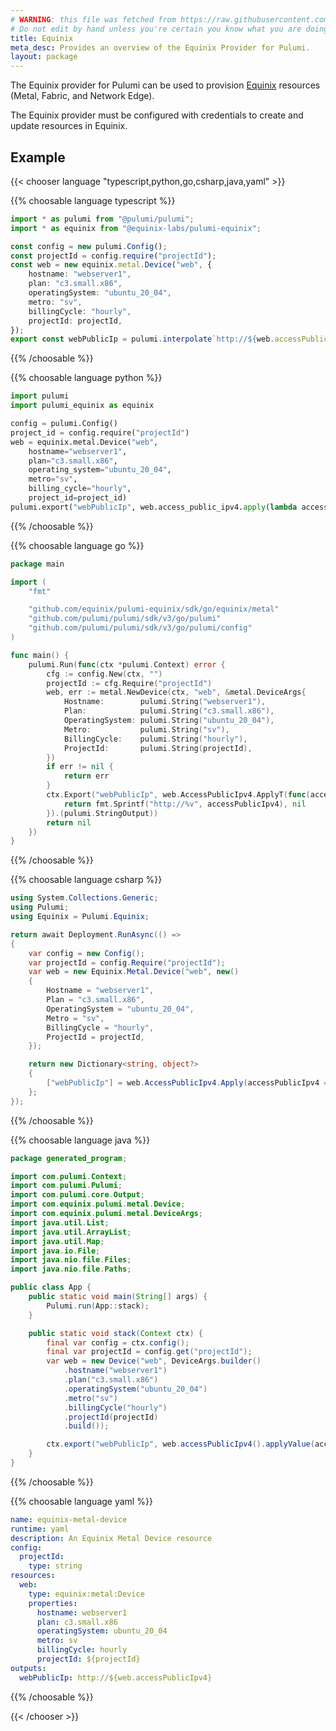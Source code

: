 ```yaml
---
# WARNING: this file was fetched from https://raw.githubusercontent.com/equinix/pulumi-equinix/v0.26.0/docs/_index.md
# Do not edit by hand unless you're certain you know what you are doing!
title: Equinix
meta_desc: Provides an overview of the Equinix Provider for Pulumi.
layout: package
---
```


The Equinix provider for Pulumi can be used to provision [Equinix](https://deploy.Equinix.com) resources (Metal, Fabric, and Network Edge).

The Equinix provider must be configured with credentials to create and update resources in Equinix.

## Example

{{< chooser language "typescript,python,go,csharp,java,yaml" >}}

{{% choosable language typescript %}}

```typescript
import * as pulumi from "@pulumi/pulumi";
import * as equinix from "@equinix-labs/pulumi-equinix";

const config = new pulumi.Config();
const projectId = config.require("projectId");
const web = new equinix.metal.Device("web", {
    hostname: "webserver1",
    plan: "c3.small.x86",
    operatingSystem: "ubuntu_20_04",
    metro: "sv",
    billingCycle: "hourly",
    projectId: projectId,
});
export const webPublicIp = pulumi.interpolate`http://${web.accessPublicIpv4}`;
```
{{% /choosable %}}

{{% choosable language python %}}

```python
import pulumi
import pulumi_equinix as equinix

config = pulumi.Config()
project_id = config.require("projectId")
web = equinix.metal.Device("web",
    hostname="webserver1",
    plan="c3.small.x86",
    operating_system="ubuntu_20_04",
    metro="sv",
    billing_cycle="hourly",
    project_id=project_id)
pulumi.export("webPublicIp", web.access_public_ipv4.apply(lambda access_public_ipv4: f"http://{access_public_ipv4}"))
```
{{% /choosable %}}

{{% choosable language go %}}
```go
package main

import (
	"fmt"

	"github.com/equinix/pulumi-equinix/sdk/go/equinix/metal"
	"github.com/pulumi/pulumi/sdk/v3/go/pulumi"
	"github.com/pulumi/pulumi/sdk/v3/go/pulumi/config"
)

func main() {
	pulumi.Run(func(ctx *pulumi.Context) error {
		cfg := config.New(ctx, "")
		projectId := cfg.Require("projectId")
		web, err := metal.NewDevice(ctx, "web", &metal.DeviceArgs{
			Hostname:        pulumi.String("webserver1"),
			Plan:            pulumi.String("c3.small.x86"),
			OperatingSystem: pulumi.String("ubuntu_20_04"),
			Metro:           pulumi.String("sv"),
			BillingCycle:    pulumi.String("hourly"),
			ProjectId:       pulumi.String(projectId),
		})
		if err != nil {
			return err
		}
		ctx.Export("webPublicIp", web.AccessPublicIpv4.ApplyT(func(accessPublicIpv4 string) (string, error) {
			return fmt.Sprintf("http://%v", accessPublicIpv4), nil
		}).(pulumi.StringOutput))
		return nil
	})
}
```
{{% /choosable %}}

{{% choosable language csharp %}}
```csharp
using System.Collections.Generic;
using Pulumi;
using Equinix = Pulumi.Equinix;

return await Deployment.RunAsync(() => 
{
    var config = new Config();
    var projectId = config.Require("projectId");
    var web = new Equinix.Metal.Device("web", new()
    {
        Hostname = "webserver1",
        Plan = "c3.small.x86",
        OperatingSystem = "ubuntu_20_04",
        Metro = "sv",
        BillingCycle = "hourly",
        ProjectId = projectId,
    });

    return new Dictionary<string, object?>
    {
        ["webPublicIp"] = web.AccessPublicIpv4.Apply(accessPublicIpv4 => $"http://{accessPublicIpv4}"),
    };
});
```
{{% /choosable %}}

{{% choosable language java %}}
```java
package generated_program;

import com.pulumi.Context;
import com.pulumi.Pulumi;
import com.pulumi.core.Output;
import com.equinix.pulumi.metal.Device;
import com.equinix.pulumi.metal.DeviceArgs;
import java.util.List;
import java.util.ArrayList;
import java.util.Map;
import java.io.File;
import java.nio.file.Files;
import java.nio.file.Paths;

public class App {
    public static void main(String[] args) {
        Pulumi.run(App::stack);
    }

    public static void stack(Context ctx) {
        final var config = ctx.config();
        final var projectId = config.get("projectId");
        var web = new Device("web", DeviceArgs.builder()        
            .hostname("webserver1")
            .plan("c3.small.x86")
            .operatingSystem("ubuntu_20_04")
            .metro("sv")
            .billingCycle("hourly")
            .projectId(projectId)
            .build());

        ctx.export("webPublicIp", web.accessPublicIpv4().applyValue(accessPublicIpv4 -> String.format("http://%s", accessPublicIpv4)));
    }
}
```
{{% /choosable %}}

{{% choosable language yaml %}}
```yaml
name: equinix-metal-device
runtime: yaml
description: An Equinix Metal Device resource
config:
  projectId:
    type: string
resources:
  web:
    type: equinix:metal:Device
    properties:
      hostname: webserver1
      plan: c3.small.x86
      operatingSystem: ubuntu_20_04
      metro: sv
      billingCycle: hourly
      projectId: ${projectId}
outputs:
  webPublicIp: http://${web.accessPublicIpv4}
```
{{% /choosable %}}

{{< /chooser >}}

